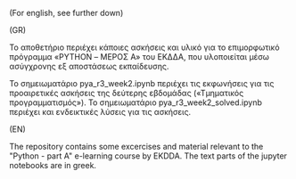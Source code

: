 (For english, see further down)

(GR)

Το αποθετήριο περιέχει κάποιες ασκήσεις και υλικό για το επιμορφωτικό πρόγραμμα «PYTHON – ΜΕΡΟΣ Α» του ΕΚΔΔΑ, που υλοποιείται μέσω ασύγχρονης εξ αποστάσεως εκπαίδευσης.

Το σημειωματάριο pya_r3_week2.ipynb περιέχει τις εκφωνήσεις για τις προαιρετικές ασκήσεις της δεύτερης εβδομάδας («Τμηματικός προγραμματισμός»). Το σημειωματάριο pya_r3_week2_solved.ipynb περιέχει και ενδεικτικές λύσεις για τις ασκήσεις.

(EN)

The repository contains some excercises and material relevant to the "Python - part A" e-learning course by EKDDA.
The text parts of the jupyter notebooks are in greek.
